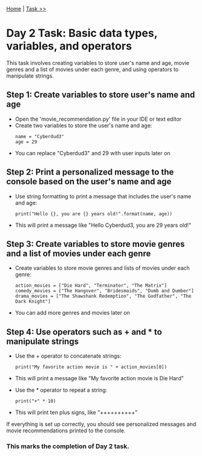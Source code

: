 [Home](../README.md) | [Task >>](./assignment.MD)

# Day 2 Task: Basic data types, variables, and operators

This task involves creating variables to store user's name and age, movie genres and a list of movies under each genre, and using operators to manipulate strings.

## Step 1: Create variables to store user's name and age

- Open the 'movie_recommendation.py' file in your IDE or text editor
- Create two variables to store the user's name and age:
    ```
    name = "Cyberdud3"
    age = 29
    ```
- You can replace "Cyberdud3" and 29 with user inputs later on

## Step 2: Print a personalized message to the console based on the user's name and age

- Use string formatting to print a message that includes the user's name and age:
    ```
    print("Hello {}, you are {} years old!".format(name, age))
    ```
- This will print a message like "Hello Cyberdud3, you are 29 years old!"

## Step 3: Create variables to store movie genres and a list of movies under each genre

- Create variables to store movie genres and lists of movies under each genre:
    ```
    action_movies = ["Die Hard", "Terminator", "The Matrix"]
    comedy_movies = ["The Hangover", "Bridesmaids", "Dumb and Dumber"]
    drama_movies = ["The Shawshank Redemption", "The Godfather", "The Dark Knight"]
    ```
- You can add more genres and movies later on

## Step 4: Use operators such as + and * to manipulate strings

- Use the + operator to concatenate strings:
    ```
    print("My favorite action movie is " + action_movies[0])
    ```
- This will print a message like "My favorite action movie is Die Hard"
- Use the * operator to repeat a string:

    ```
    print("+" * 10)
    ```
- This will print ten plus signs, like "++++++++++"
 
If everything is set up correctly, you should see personalized messages and movie recommendations printed to the console.

### This marks the completion of Day 2 task.
